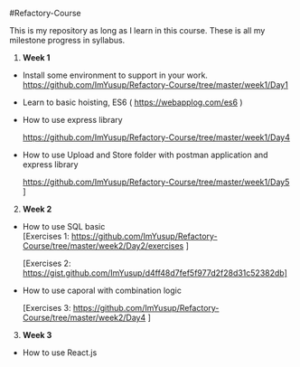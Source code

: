 #Refactory-Course

This is my repository as long as I learn in this course. These is all my milestone progress in syllabus.

1. **Week 1** 
* Install some environment to support in your work.  
https://github.com/ImYusup/Refactory-Course/tree/master/week1/Day1
* Learn to basic hoisting, ES6 ( https://webapplog.com/es6 )
* How to use express library
  
  https://github.com/ImYusup/Refactory-Course/tree/master/week1/Day4
* How to use Upload and Store folder with postman application and express library
 
  https://github.com/ImYusup/Refactory-Course/tree/master/week1/Day5 ] 

2. **Week 2**
* How to use SQL basic  
[Exercises 1: https://github.com/ImYusup/Refactory-Course/tree/master/week2/Day2/exercises ]

    [Exercises 2: https://gist.github.com/ImYusup/d4ff48d7fef5f977d2f28d31c52382db]
* How to use caporal with combination logic

    [Exercises 3: https://github.com/ImYusup/Refactory-Course/tree/master/week2/Day4 ]

3. **Week 3**
* How to use React.js  